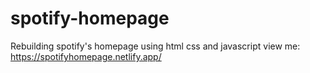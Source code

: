 # spotify-homepage
Rebuilding spotify's homepage using html css and javascript
view me: https://spotifyhomepage.netlify.app/
